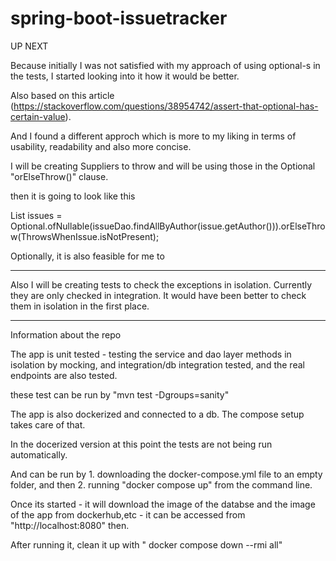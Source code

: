 # spring-boot-issuetracker

UP NEXT

Because initially I was not satisfied with my approach of using optional-s in the tests, I started looking into it how it would be better.

Also based on this article  (https://stackoverflow.com/questions/38954742/assert-that-optional-has-certain-value).

And I found a different approch which is more to my liking in terms of usability, readability and also more concise.


I will be creating Suppliers to throw and will be using those in the Optional "orElseThrow()" clause.

then it is going to look like this

List<Issue> issues = Optional.ofNullable(issueDao.findAllByAuthor(issue.getAuthor())).orElseThrow(ThrowsWhenIssue.isNotPresent);

Optionally, it is also feasible for me to 


---------------------------------------------------------------------

Also I will be creating tests to check the exceptions in isolation. Currently they are only checked in integration. It would have been better to check them in isolation in the first place.

----------------------------------------------------------------------
Information about the repo

The app is unit tested - testing the service and dao layer methods in isolation by mocking, and integration/db integration tested, and the real endpoints are also tested.

these test can be run by "mvn test -Dgroups=sanity"


The app is also dockerized and connected to a db. The compose setup takes care of that.

In the docerized version at this point the tests are not being run automatically.

And can be run by 1. downloading the docker-compose.yml file to an empty folder, and then 2. running "docker compose up" from the command line. 

Once its started - it will download the image of the databse and the image of the app from dockerhub,etc - it can be accessed from "http://localhost:8080" then.

After running it,  clean it up with " docker compose down --rmi all"



